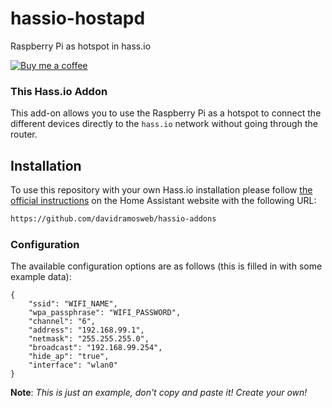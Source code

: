 # hassio-hostapd
Raspberry Pi as hotspot in hass.io

[![Buy me a coffee][buymeacoffee-shield]][buymeacoffee]

### This Hass.io Addon

This add-on allows you  to use the Raspberry Pi as a hotspot to connect the different devices directly to the `hass.io` network without going through the router.

## Installation

To use this repository with your own Hass.io installation please follow [the official instructions](https://www.home-assistant.io/hassio/installing_third_party_addons/) on the Home Assistant website with the following URL:

```txt
https://github.com/davidramosweb/hassio-addons
```

### Configuration

The available configuration options are as follows (this is filled in with some example data):

```
{
    "ssid": "WIFI_NAME",
    "wpa_passphrase": "WIFI_PASSWORD",
    "channel": "6",
    "address": "192.168.99.1",
    "netmask": "255.255.255.0",
    "broadcast": "192.168.99.254",
    "hide_ap": "true",
    "interface": "wlan0"
}
```
**Note**: _This is just an example, don't copy and paste it! Create your own!_

[buymeacoffee-shield]: https://www.buymeacoffee.com/assets/img/guidelines/download-assets-sm-2.svg
[buymeacoffee]: https://www.buymeacoffee.com/davidramosweb
